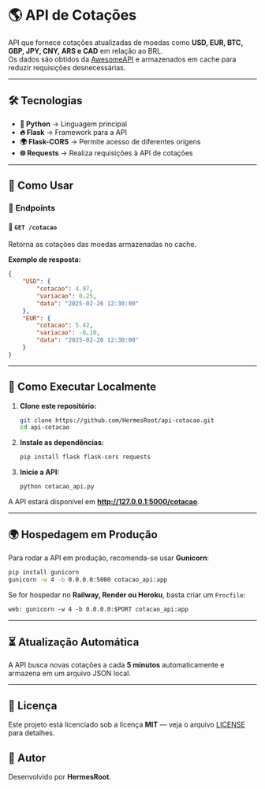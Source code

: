# 🌎 API de Cotações  

API que fornece cotações atualizadas de moedas como **USD, EUR, BTC, GBP, JPY, CNY, ARS e CAD** em relação ao BRL.  
Os dados são obtidos da [AwesomeAPI](https://docs.awesomeapi.com.br/) e armazenados em cache para reduzir requisições desnecessárias.  

---

## 🛠️ Tecnologias  
- **🐍 Python** → Linguagem principal  
- **🔥 Flask** → Framework para a API  
- **🌍 Flask-CORS** → Permite acesso de diferentes origens  
- **🌐 Requests** → Realiza requisições à API de cotações  

---

## 🚀 Como Usar  

### 📡 **Endpoints**  

#### 🔹 `GET /cotacao`  
Retorna as cotações das moedas armazenadas no cache.  

**Exemplo de resposta:**  
```json
{
    "USD": {
        "cotacao": 4.97,
        "variacao": 0.25,
        "data": "2025-02-26 12:30:00"
    },
    "EUR": {
        "cotacao": 5.42,
        "variacao": -0.10,
        "data": "2025-02-26 12:30:00"
    }
}
```

---

## 🔧 Como Executar Localmente  

1. **Clone este repositório:**  
   ```sh
   git clone https://github.com/HermesRoot/api-cotacao.git
   cd api-cotacao
   ```

2. **Instale as dependências:**  
   ```sh
   pip install flask flask-cors requests
   ```

3. **Inicie a API:**  
   ```sh
   python cotacao_api.py
   ```

A API estará disponível em **http://127.0.0.1:5000/cotacao**.  

---

## 🌍 **Hospedagem em Produção**  

Para rodar a API em produção, recomenda-se usar **Gunicorn**:  
```sh
pip install gunicorn
gunicorn -w 4 -b 0.0.0.0:5000 cotacao_api:app
```

Se for hospedar no **Railway, Render ou Heroku**, basta criar um `Procfile`:  
```txt
web: gunicorn -w 4 -b 0.0.0.0:$PORT cotacao_api:app
```

---

## ⏳ Atualização Automática  

A API busca novas cotações a cada **5 minutos** automaticamente e armazena em um arquivo JSON local.  

---

## 📝 Licença

Este projeto está licenciado sob a licença **MIT** — veja o arquivo [LICENSE](LICENSE) para detalhes.

## 👤 Autor

Desenvolvido por **HermesRoot**.  
